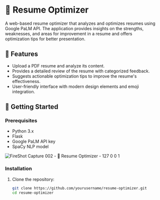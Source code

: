 # 🚀 Resume Optimizer

A web-based resume optimizer that analyzes and optimizes resumes using Google PaLM API. The application provides insights on the strengths, weaknesses, and areas for improvement in a resume and offers optimization tips for better presentation.

## 📝 Features

- Upload a PDF resume and analyze its content.
- Provides a detailed review of the resume with categorized feedback.
- Suggests actionable optimization tips to improve the resume's effectiveness.
- User-friendly interface with modern design elements and emoji integration.

## 🚀 Getting Started

### Prerequisites

- Python 3.x
- Flask
- Google PaLM API key
- SpaCy NLP model

 ![FireShot Capture 002 - 🚀 Resume Optimizer - 127 0 0 1](https://github.com/user-attachments/assets/3ca74a06-d103-46ac-a911-2dc562faaa6b)

### Installation

1. Clone the repository:
   ```bash
   git clone https://github.com/yourusername/resume-optimizer.git
   cd resume-optimizer

